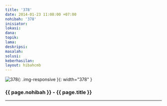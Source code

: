 ```yaml
---
title: '378'
date: 2014-01-23 11:08:00 +07:00
nohibah: '378'
inisiator: 
lokasi: 
dana: 
topik: 
lama: 
deskripsi: 
masalah: 
solusi: 
keberhasilan: 
layout: hibahcmb
---
```


![378](/static/img/hibahcmb/378.png){: .img-responsive }{: width="378" }

### {{ page.nohibah }} - {{ page.title }}

---
